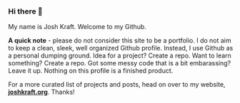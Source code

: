 ### Hi there 👋

My name is Josh Kraft. Welcome to my Github.

**A quick note** - please do not consider this site to be a portfolio. I do not aim to keep a clean, sleek, well organized Github profile. Instead, I use Github as a personal dumping ground. Idea for a project? Create a repo. Want to learn something? Create a repo. Got some messy code that is a bit embarassing? Leave it up. Nothing on this profile is a finished product.

For a more curated list of projects and posts, head on over to my website, **[joshkraft.org](www.joshkraft.org)**. Thanks!